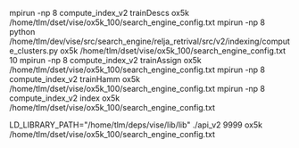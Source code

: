 mpirun -np 8 compute_index_v2 trainDescs ox5k /home/tlm/dset/vise/ox5k_100/search_engine_config.txt
mpirun -np 8 python /home/tlm/dev/vise/src/search_engine/relja_retrival/src/v2/indexing/compute_clusters.py ox5k /home/tlm/dset/vise/ox5k_100/search_engine_config.txt 10
mpirun -np 8 compute_index_v2 trainAssign ox5k /home/tlm/dset/vise/ox5k_100/search_engine_config.txt
mpirun -np 8 compute_index_v2 trainHamm ox5k /home/tlm/dset/vise/ox5k_100/search_engine_config.txt
mpirun -np 8 compute_index_v2 index ox5k /home/tlm/dset/vise/ox5k_100/search_engine_config.txt

LD_LIBRARY_PATH="/home/tlm/deps/vise/lib/lib" ./api_v2 9999 ox5k /home/tlm/dset/vise/ox5k_100/search_engine_config.txt


